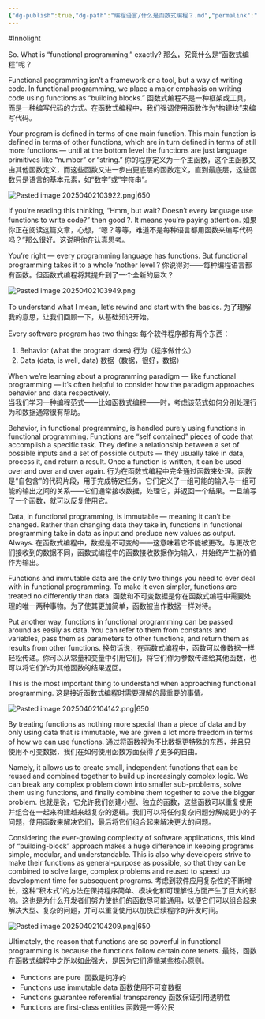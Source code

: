 ```yaml
---
{"dg-publish":true,"dg-path":"编程语言/什么是函数式编程？.md","permalink":"/编程语言/什么是函数式编程？/","created":"2025-04-02T10:38:40.442+08:00","updated":"2025-04-02T10:44:24.616+08:00"}
---
```


#Innolight

So. What is “functional programming,” exactly?
那么，究竟什么是“函数式编程”呢？

Functional programming isn’t a framework or a tool, but a way of writing code. In functional programming, we place a major emphasis on writing code using functions as “building blocks.”
函数式编程不是一种框架或工具，而是一种编写代码的方式。在函数式编程中，我们强调使用函数作为“构建块”来编写代码。

Your program is defined in terms of one main function. This main function is defined in terms of other functions, which are in turn defined in terms of still more functions — until at the bottom level the functions are just language primitives like “number” or “string.”
你的程序定义为一个主函数，这个主函数又由其他函数定义，而这些函数又进一步由更底层的函数定义，直到最底层，这些函数只是语言的基本元素，如“数字”或“字符串”。

![Pasted image 20250402103922.png|650](/img/user/0.Asset/resource/Pasted%20image%2020250402103922.png)

If you’re reading this thinking, “Hmm, but wait? Doesn’t every language use functions to write code?” then good ?. It means you’re paying attention.
如果你正在阅读这篇文章，心想，“嗯？等等，难道不是每种语言都用函数来编写代码吗？”那么很好。这说明你在认真思考。

You’re right — every programming language has functions. But functional programming takes it to a whole ‘nother level ?
你说得对——每种编程语言都有函数。但函数式编程将其提升到了一个全新的层次？

![Pasted image 20250402103949.png](/img/user/0.Asset/resource/Pasted%20image%2020250402103949.png)

To understand what I mean, let’s rewind and start with the basics.
为了理解我的意思，让我们回顾一下，从基础知识开始。

Every software program has two things:
每个软件程序都有两个东西：

1. Behavior (what the program does)              行为（程序做什么）
2. Data (data, is well, data)                              数据（数据，很好，数据）

When we’re learning about a programming paradigm — like functional programming — it’s often helpful to consider how the paradigm approaches behavior and data respectively.  
当我们学习一种编程范式——比如函数式编程——时，考虑该范式如何分别处理行为和数据通常很有帮助。

Behavior, in functional programming, is handled purely using functions in functional programming. Functions are “self contained” pieces of code that accomplish a specific task. They define a relationship between a set of possible inputs and a set of possible outputs — they usually take in data, process it, and return a result. Once a function is written, it can be used over and over and over again.
行为在函数式编程中完全通过函数来处理。函数是“自包含”的代码片段，用于完成特定任务。它们定义了一组可能的输入与一组可能的输出之间的关系——它们通常接收数据，处理它，并返回一个结果。一旦编写了一个函数，就可以反复使用它。

Data, in functional programming, is immutable — meaning it can’t be changed. Rather than changing data they take in, functions in functional programming take in data as input and produce new values as output. Always.
在函数式编程中，数据是不可变的——这意味着它不能被更改。与更改它们接收到的数据不同，函数式编程中的函数接收数据作为输入，并始终产生新的值作为输出。

Functions and immutable data are the only two things you need to ever deal with in functional programming. To make it even simpler, functions are treated no differently than data.
函数和不可变数据是你在函数式编程中需要处理的唯一两种事物。为了使其更加简单，函数被当作数据一样对待。

Put another way, functions in functional programming can be passed around as easily as data. You can refer to them from constants and variables, pass them as parameters to other functions, and return them as results from other functions.
换句话说，在函数式编程中，函数可以像数据一样轻松传递。你可以从常量和变量中引用它们，将它们作为参数传递给其他函数，也可以将它们作为其他函数的结果返回。

This is the most important thing to understand when approaching functional programming.
这是接近函数式编程时需要理解的最重要的事情。

![Pasted image 20250402104142.png|650](/img/user/0.Asset/resource/Pasted%20image%2020250402104142.png)

By treating functions as nothing more special than a piece of data and by only using data that is immutable, we are given a lot more freedom in terms of how we can use functions.
通过将函数视为不比数据更特殊的东西，并且只使用不可变数据，我们在如何使用函数方面获得了更多的自由。

Namely, it allows us to create small, independent functions that can be reused and combined together to build up increasingly complex logic. We can break any complex problem down into smaller sub-problems, solve them using functions, and finally combine them together to solve the bigger problem.
也就是说，它允许我们创建小型、独立的函数，这些函数可以重复使用并组合在一起来构建越来越复杂的逻辑。我们可以将任何复杂问题分解成更小的子问题，使用函数来解决它们，最后将它们组合起来解决更大的问题。

Considering the ever-growing complexity of software applications, this kind of “building-block” approach makes a huge difference in keeping programs simple, modular, and understandable. This is also why developers strive to make their functions as general-purpose as possible, so that they can be combined to solve large, complex problems and reused to speed up development time for subsequent programs.
考虑到软件应用复杂性的不断增长，这种“积木式”的方法在保持程序简单、模块化和可理解性方面产生了巨大的影响。这也是为什么开发者们努力使他们的函数尽可能通用，以便它们可以组合起来解决大型、复杂的问题，并可以重复使用以加快后续程序的开发时间。

![Pasted image 20250402104209.png|650](/img/user/0.Asset/resource/Pasted%20image%2020250402104209.png)

Ultimately, the reason that functions are so powerful in functional programming is because the functions follow certain core tenets.
最终，函数在函数式编程中之所以如此强大，是因为它们遵循某些核心原则。

- Functions are pure  函数是纯净的
- Functions use immutable data  函数使用不可变数据
- Functions guarantee referential transparency  函数保证引用透明性
- Functions are first-class entities  函数是一等公民